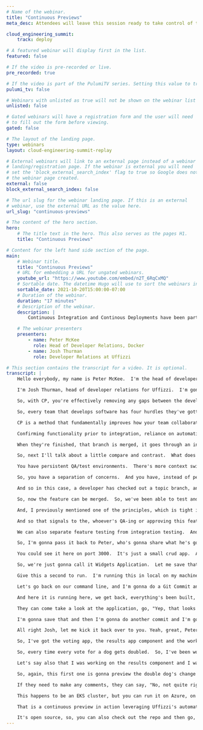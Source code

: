 ```yaml
---
# Name of the webinar.
title: "Continuous Previews"
meta_desc: Attendees will leave this session ready to take control of their development process in ways they may not have known were possible.

cloud_engineering_summit:
    track: deploy

# A featured webinar will display first in the list.
featured: false

# If the video is pre-recorded or live.
pre_recorded: true

# If the video is part of the PulumiTV series. Setting this value to true will list the video in the "PulumiTV" section.
pulumi_tv: false

# Webinars with unlisted as true will not be shown on the webinar list
unlisted: false

# Gated webinars will have a registration form and the user will need
# to fill out the form before viewing.
gated: false

# The layout of the landing page.
type: webinars
layout: cloud-engineering-summit-replay

# External webinars will link to an external page instead of a webinar
# landing/registration page. If the webinar is external you will need
# set the 'block_external_search_index' flag to true so Google does not index
# the webinar page created.
external: false
block_external_search_index: false

# The url slug for the webinar landing page. If this is an external
# webinar, use the external URL as the value here.
url_slug: "continuous-previews"

# The content of the hero section.
hero:
    # The title text in the hero. This also serves as the pages H1.
    title: "Continuous Previews"

# Content for the left hand side section of the page.
main:
    # Webinar title.
    title: "Continuous Previews"
    # URL for embedding a URL for ungated webinars.
    youtube_url: "https://www.youtube.com/embed/n2T_6RqCxMQ"
    # Sortable date. The datetime Hugo will use to sort the webinars in date order.
    sortable_date: 2021-10-20T15:00:00-07:00
    # Duration of the webinar.
    duration: "17 minutes"
    # Description of the webinar.
    description: |
        Continuous Integration and Continous Deployments have been part of our application lifecycle for some time now but what about Continuous Previews? The ability to easily share new features and changes to a wide audience within your organization is a game changer for accelerating the delivery of features your users need. In this talk we will walk you through everything you need to know to deploy a Continuous Previews pipeline. Starting with containerizing your application, deploying to a cluster and connecting the results back to a GitHub Pull Request. Attendees will leave this session ready to take control of their development process in ways they may not have known were possible.

    # The webinar presenters
    presenters:
        - name: Peter McKee
          role: Head of Developer Relations, Docker
        - name: Josh Thurman
          role: Developer Relations at Uffizzi

# This section contains the transcript for a video. It is optional.
transcript: |
    Hello everybody, my name is Peter McKee.  I'm the head of developer relations at Docker, and today, Josh and I are gonna talk about how continuous previews is a game changer for accelerating and delivering new features and development to your end users.  So, I'm gonna hand it over to Josh, he's gonna walk through some concepts of continuous previews and then we'll quickly jump back and I'll go through a quick demo and then we'll wrap things up.  All right Josh, over to you. Yeah, thanks Peter.

    I'm Josh Thurman, head of developer relations for Uffizzi.  I'm gonna jump right into explaining the why, what and how of the continuous previews methodology.  Share my screen here.  Okay, so, let's start with why.  So, why CP? So, what? So, teams that follow a CP method will be able to begin testing earlier in the development process.

    So, with CP, you're effectively removing any gaps between the developer writing the code, and the approver who's testing the feature that they're working on.  Second, teams that use this will accelerate their iterative feedback loops which means they will be able to speed up how quickly an issue can be reviewed, feedback provided and adjustments made.  And third, teams that adopt the CP method will simplify their overall testing process.  The CP features can easily be tested independently and feature testing can be separated from integration testing.  So, I wanna frame this a little bit in the overall software production process.

    So, every team that develops software has four hurdles they've gotta overcome.  One, the development of new code, two, the integration of that new code with existing code, three, acceptance testing and four, delivery to end users.  So, I would venture to say that everyone tuning in can easily think of numerous tools and processes that support development, integration, and delivery.  But what about tools and processes that improve how software is accepted and tested? We're all just probably scratching our heads on that.  So, this is where CP comes in.

    CP is a method that fundamentally improves how your team collaboratively tests new software.  So, let's talk about the foundation of the continuous preview process.  There's eight principles behind it.  One, continuous collaboration, two, empower Devs with production-like test environments, three, tight integration between your ticketing, repositories, and infrastructure.  No additional burdens placed on the Dev Team, limit context switching, we all know that's costly.

    Confirming functionality prior to integration, reliance on automation and support for full stack.  So, front end, back end, microservices, APIs, anything else you can think of.  So, how does CP fit within Agile? So, if Agile is the overall umbrella that drives how we build software CP is a method or a best practice that is nested within agile.  So, the big loop here represents a typical agile workflow.  New requirement is designed and ticketed, developer picks that up and begins their work.

    When they're finished, that branch is merged, it goes through an integration step and then your acceptance testing begins.  So, the problem with this model is there's too much of a gap between the individual developer writing new code and the person approving that feature.  So, CP is an add-on method to the overall agile workflow, it enables feedback loops to beginning earlier and happen faster.  So, you see the little continuous preview piece that happens in the development section there.  So, it's a tighter loop and it's a loop between, again the developer writing the code and the person approving it.

    So, next I'll talk about a little compare and contrast.  What does a non-CP process look like versus a CP process? I'm just gonna be descriptive here.  So, in a non-CP, testing does not begin until post-integration.  You have a delayed feedback loop between the person writing the code and the approver.  Feature and integration testing are done in batches, so they're all coupled together.

    You have persistent QA/test environments.  There's more context switching and you're at a higher risk of bricking or bricking at your QA environments.  So, in a CP workflow, testing begins pre-integration.  You have a continuous feedback loop between the person writing the code and the approver.  Feature and integration testing are decoupled.

    So, you have a separation of concerns.  And you have, instead of persistent environments, you have on-demand test environments that have a purpose-driven life cycle, and you have as many as you need.  You also have limited context switching and you've got a lower risk of bricking or bricking your QA.  Let's talk about CP and branching.  So, I'm showing a GitHub flow here.

    And so in this case, a developer has checked out a topic branch, and when you're following the CP method, it can easily be deployed to an on-demand environment that has a purpose-driven lifecycle.  This again enables the developer and approver to quickly iterate through feedback loops until the feature is approved.  So, in this case, the developer has checked out a topic branch, begun work, and because it's being continuously previewed, an approver is reviewing the work in progress and providing feedback.  So, in this scenario, we see two thumbs downs, there's two feedback iterations that did not pass.  On the third iteration, they accepted the feature and it was approved.

    So, now the feature can be merged.  So, we've been able to test and accept the feature in isolation.  And later, if and when we were tracing root cause issues in a post-merge review, we can have confidence that any issues are most likely related to integration and are not functionality issues.  So, that reduces our time spent debugging.  So, let's look at the CP loop.

    And, I previously mentioned one of the principles, which is tight integration between ticketing, repository, and infrastructure, and that is displayed here.  So, issue starts as a ticket, and then developer begins working on it again, in a Git Workflow.  So, CP is the automation step that occurs.  So, from a Git Workflow, you should be able to kick off a preview deployment without breaking context.  That deployment is then gonna go to your infrastructure and then to close the loop, once you have a preview URL, that shows back up in your ticketing system.

    And so that signals to the, whoever's QA-ing or approving this feature, that it is ready to be reviewed.  And of course the process continues through as many loops as required until the new feature is approved.  So, in summary, on the process, continuous previews make it easy to collaboratively review and test in-progress feature development for full-stack applications.  So, our acceptance testing can happen earlier in the development process, we can accelerate our iterative feedback loops, and overall testing process has been simplified.  We can feature test in isolation.

    We can also separate feature testing from integration testing.  And so all of this results in improvements against our key performance indicators.  Some common ones are lead time, cycle time, team velocity, and code stability.  And of course, that all leads to happy end users.  So, enough about concept, let's get going with seeing a technical implementation of this.

    So, I'm gonna pass it back to Peter, who's gonna share what he's got. All right, thanks Josh.  So, let me go ahead and share my screen and let's take a look at little demo application that I have.  So, first, I have a small, little continuous preview server that I wrote and it's running on a remote machine.  And now I have a little application I have running locally.

    You could see it here on port 3000.  It's just a small crud app.  And I'm gonna go ahead and make a change.  We've got a ticket that came into our queue.  I'm a developer on a team, so they wanna get rid of these continuous previews in the title.

    So, we're just gonna call it Widgets Application.  Let me save that and then I'm gonna come over to my command line.  I'm gonna stop this from running inside of containers and then I'm gonna restart it.  So, I'm doing docker-compose up and I'm giving it a dash dash build, so it'll rebuild my containers.  And this should run relatively quickly and then start everything up with the changes.

    Give this a second to run.  I'm running this in local on my machine.  And I wanted to run it in composed so I can do my dependent services and my application at once.  Okay, so, now it's up and running, let's jump over here to the web, give it a quick F5 refresh, and there we go.  We have the title's been updated, looks good to me.

    Let's go back on our command line, and I'm gonna do a Git Commit and I'm gonna say update the title, and then I'm gonna do a Git Push.  So, that's gonna run.  And typically, you would have your continuous preview server connected into your GitHub, or Bitbucket, or whatever that is and whenever you cut a PR or do a push, that can send a webhook into your server.  So, I'm gonna simulate a webhook here.  I just have a little bar script that makes a call out to the web, into the continuous preview server.

    And here it is running here, we get back, everything's been built, everything's fine and it's done working.  So, that is updated.  So, now we're gonna come over here and you can see I'm running on my CP server.  Let's give that a refresh, and now I have Widgets Application.  I can give this URL out to anybody on my team in the business, peers, business analysts, and you know, product owners.

    They can come take a look at the application, go, "Yep, that looks great. " Or they might say, "You know what? No, change that back, we don't care. " So, let's pretend that that happened.  So, let me run in back into my application.  Just gonna do an undo, put the title back.

    I'm gonna save that and then I'm gonna do another commit and I'm gonna say revert title.  And I'm gonna do a commit, and a push, that's been pushed, and I'm gonna update, send a message into my continuous preview server.  There we go, everything's been updated.  If I come back into my continuous preview server and hit refresh, there we go, it's been updated.  Now this URL again can be passed around to all your teammates, they can take a look at it, and then you can continue on with the process once it gets signed off.

    All right Josh, let me kick it back over to you. Yeah, great, Peter.  Thank you for sharing that.  So, let me share my screen again.  And I'm gonna show a continuous preview with Uffizzi. So, first let's look at the app that I'm gonna employ.  So this is a six-container microservices application.  And I'm gonna work on a couple of these components.  So, I've got three off-the-shelf Docker official images here Nginx, Reddis and of course, a Postgres container.  And then I've got three custom elements that I'm working on.

    So, I've got the voting app, the results app component and the work component.  And so, I'm gonna work on a couple of those.  And let me go following the CP loop, let's start with ticketing on a new feature that has been designed.  So, here's my ticket, I'm gonna need to change the voting function.  I'm gonna double the dog.

    So, every time every vote for a dog gets doubled.  So, I've been working on that and let me show you, I already have this branch, I've already committed to it and what I'm gonna do, now that this is ready to be reviewed or previewed by the approver, I'm gonna open my pull request, create and create.  Okay, so, that pull request has been opened.  Now, bear with me, I'm gonna do one more pull request, and then we'll see why I'm doing that.  So, this was for the example voting worker component.

    Let's say also that I was working on the results component and I was working on a change color branch.  Okay, so, again, to save time for the demo, I've already committed my changes and I'm gonna open a pull request here.  Create and create.  The importance of the pull request is I'm the developer working in my Git Workflow and without doing anything extra, I actually kicked off a preview deployment for each of those branches that I've been working on.  And so I can go to Uffizzi here and watch, when I did that pull request, both of these deployments kicked off.

    So, again, this first one is gonna preview the double dog's change that I made and the second one is gonna preview the color change that I made.  So, once those go live, I will have a preview URL and to finish the CP loop, and I already had this one running just to save time on the bill process here, but I'm gonna finish the loop by going back into my ticketing system, in this case, I've got JIRA.  And so this was the ticket I started with.  And Uffizzi went in here and placed this preview URL right here.  So, whoever is approving this knows that it's available there, they can go take a look at it.

    If they need to make any comments, they can say, "No, not quite right. " Of course, that's gonna go to the developer working on it and they're gonna go back through the loop and try to make the changes until the approver has indicated that it does meet the requirements.  And let me show you this in a little bit more detail.  So, what we've done on the backside is deployed six containers all to Kubernetes.  And this works with any cluster.

    This happens to be an EKS cluster, but you can run it on Azure, on GKE, you can also do it on prem, but I have all these containers running.  If I need to, if I have any issues, I can go in and actually, I can look at the logs and these are filterable.  So, I can see my build process was done and I can see the container's up 'cause I can see the logs are running here.  And so now, this one's up and then it'll take maybe another 30 seconds or so, and I'll be able to review those changes here.  So, that's it.

    That is a continuous preview in action leveraging Uffizzi's automation.  And Peter, don't know if you have any final comments, but I appreciate everyone tuning in and yeah, please come check out continuous previews.  I wanted to reference, a lot of my talk was from the CP manifesto.  You can go view that at cpmanifesto.org to learn more about this process.

    It's open source, so, you can also check out the repo and then go, and we'd love to have feedback there and more collaboration.  So, please check it out. Yeah, great.  Thanks Josh.  Yeah, the only thing I will say is make sure we get out the manifesto. I think it's really important.  Yeah, like you said, give some feedback and we'd love to hear people's thoughts about it.  Thanks everybody, really appreciate it.
---
```

